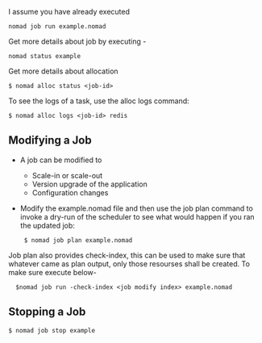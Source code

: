 I assume you have already executed 

    nomad job run example.nomad

Get more details about job by executing - 

    nomad status example
  
Get more details about allocation

    $ nomad alloc status <job-id>

 To see the logs of a task, use the alloc logs command:
 
    $ nomad alloc logs <job-id> redis

    
## Modifying a Job

- A job can be modified to
    - Scale-in or scale-out
    - Version upgrade of the application
    - Configuration changes 
    
- Modify the example.nomad file and then use the job plan command to invoke a dry-run of the scheduler to see what would happen if you ran the updated job:
    
       $ nomad job plan example.nomad
 Job plan also provides check-index, this can be used to make sure that whatever came as plan output, only those resourses shall be created. To make sure execute below-
 
      $nomad job run -check-index <job modify index> example.nomad


## Stopping a Job

    $ nomad job stop example

 
